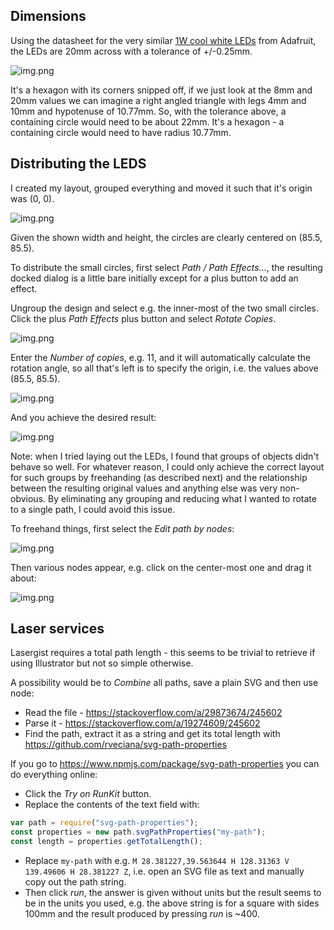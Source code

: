 Dimensions
----------

Using the datasheet for the very similar [1W cool white LEDs](https://www.adafruit.com/product/518) from Adafruit, the LEDs are 20mm across with a tolerance of +/-0.25mm.

![img.png](led-dimensions.png)  

It's a hexagon with its corners snipped off, if we just look at the 8mm and 20mm values we can imagine a right angled triangle with legs 4mm and 10mm and hypotenuse of 10.77mm. So, with the tolerance above, a containing circle would need to be about 22mm.
It's a hexagon - a containing circle would need to have radius 10.77mm.

Distributing the LEDS
---------------------

I created my layout, grouped everything and moved it such that it's origin was (0, 0).

![img.png](initial-layout.png)

Given the shown width and height, the circles are clearly centered on (85.5, 85.5).

To distribute the small circles, first select _Path / Path Effects..._, the resulting docked dialog is a little bare initially except for a plus button to add an effect.

Ungroup the design and select e.g. the inner-most of the two small circles. Click the plus _Path Effects_ plus button and select _Rotate Copies_.

![img.png](rotate-copies.png)

Enter the _Number of copies_, e.g. 11, and it will automatically calculate the rotation angle, so all that's left is to specify the origin, i.e. the values above (85.5, 85.5).

![img.png](settings.png)

And you achieve the desired result:

![img.png](resulting-copies.png)

Note: when I tried laying out the LEDs, I found that groups of objects didn't behave so well. For whatever reason, I could only achieve the correct layout for such groups by freehanding (as described next) and the relationship between the resulting original values and anything else was very non-obvious. By eliminating any grouping and reducing what I wanted to rotate to a single path, I could avoid this issue.

To freehand things, first select the _Edit path by nodes_:

![img.png](tools.png)

Then various nodes appear, e.g. click on the center-most one and drag it about:

![img.png](freehand.png)

Laser services
--------------

Lasergist requires a total path length - this seems to be trivial to retrieve if using Illustrator but not so simple otherwise.

A possibility would be to _Combine_ all paths, save a plain SVG and then use node:

* Read the file - https://stackoverflow.com/a/29873674/245602
* Parse it - https://stackoverflow.com/a/19274609/245602
* Find the path, extract it as a string and get its total length with https://github.com/rveciana/svg-path-properties

If you go to https://www.npmjs.com/package/svg-path-properties you can do everything online:

* Click the _Try on RunKit_ button.
* Replace the contents of the text field with:

```javascript
var path = require("svg-path-properties");
const properties = new path.svgPathProperties("my-path");
const length = properties.getTotalLength();
```

* Replace `my-path` with e.g. `M 28.381227,39.563644 H 128.31363 V 139.49606 H 28.381227 Z`, i.e. open an SVG file as text and manually copy out the path string.
* Then click _run_, the answer is given without units but the result seems to be in the units you used, e.g. the above string is for a square with sides 100mm and the result produced by pressing _run_ is ~400.
